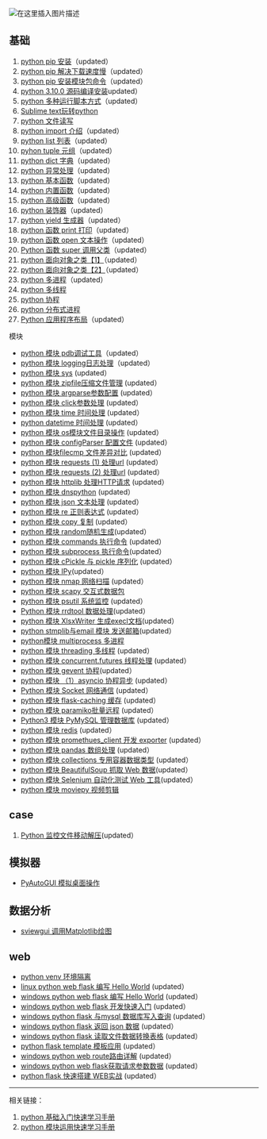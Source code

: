![在这里插入图片描述](https://img-blog.csdnimg.cn/93dfa60943664e5ab59a65596fe021f1.png)

## 基础

 1. [python pip 安装](https://ghostwritten.blog.csdn.net/article/details/104273575)（updated）
 2. [python pip 解决下载速度慢](https://ghostwritten.blog.csdn.net/article/details/105898367)（updated）
 3. [python pip 安装模块包命令](https://ghostwritten.blog.csdn.net/article/details/106176020)（updated）
 4. [python 3.10.0 源码编译安装](https://ghostwritten.blog.csdn.net/article/details/122587523)updated）
 5. [python 多种运行脚本方式](https://ghostwritten.blog.csdn.net/article/details/123313135)（updated）
 6. [Sublime text玩转python](https://ghostwritten.blog.csdn.net/article/details/123315544)
 7. [python 文件读写](https://blog.csdn.net/xixihahalelehehe/article/details/127494371)
 8. [python import 介绍](https://ghostwritten.blog.csdn.net/article/details/106380717)（updated）
 9. [python list 列表](https://ghostwritten.blog.csdn.net/article/details/104437743)（updated）
 10. [pyhon tuple 元组](https://ghostwritten.blog.csdn.net/article/details/104486159)（updated）
 11. [python dict 字典](https://blog.csdn.net/xixihahalelehehe/article/details/104488899)（updated）
 12. [python 异常处理](https://ghostwritten.blog.csdn.net/article/details/104793897)（updated）
 13. [python 基本函数](https://ghostwritten.blog.csdn.net/article/details/104931491)（updated）
 14. [python 内置函数](https://ghostwritten.blog.csdn.net/article/details/104913051)（updated）
 15. [python 高级函数](https://ghostwritten.blog.csdn.net/article/details/105035378)（updated）
 16. [python 装饰器](https://ghostwritten.blog.csdn.net/article/details/105170010)（updated）
 17. [python yield 生成器](https://blog.csdn.net/xixihahalelehehe/article/details/115595588?spm=1001.2014.3001.5501)（updated）
 18. [python 函数 print 打印](https://ghostwritten.blog.csdn.net/article/details/106191595)（updated）
 19. [python 函数 open 文本操作](https://ghostwritten.blog.csdn.net/article/details/107872699)（updated）
 20. [Python 函数 super 调用父类](https://ghostwritten.blog.csdn.net/article/details/106246163)（updated）
 21. [python 面向对象之类【1】](https://ghostwritten.blog.csdn.net/article/details/106245475)（updated）
 22. [python 面向对象之类【2】](https://ghostwritten.blog.csdn.net/article/details/106246346)（updated）
 23. [python 多进程](https://ghostwritten.blog.csdn.net/article/details/107926031)（updated）
 24. [python 多线程](https://ghostwritten.blog.csdn.net/article/details/127565843)
 25. [python 协程](https://blog.csdn.net/xixihahalelehehe/article/details/127566229)
 26. [python 分布式进程](https://blog.csdn.net/xixihahalelehehe/article/details/127567506)
 27. [Python 应用程序布局](https://ghostwritten.blog.csdn.net/article/details/123316111)（updated）


模块

 - [python 模块 pdb调试工具](https://blog.csdn.net/xixihahalelehehe/article/details/106175664)（updated）
 - [python 模块 logging日志处理](https://ghostwritten.blog.csdn.net/article/details/106175141)（updated）
 - [python 模块 sys](https://ghostwritten.blog.csdn.net/article/details/112751406) (updated）
 - [python 模块 zipfile压缩文件管理](https://blog.csdn.net/xixihahalelehehe/article/details/123164361) (updated）
 - [python 模块 argparse参数配置](https://blog.csdn.net/xixihahalelehehe/article/details/121199110) (updated）
 - [python 模块 click参数处理](https://blog.csdn.net/xixihahalelehehe/article/details/106124675) (updated）
 - [python 模块 time 时间处理](https://blog.csdn.net/xixihahalelehehe/article/details/108998768) (updated）
 - [python datetime 时间处理](https://blog.csdn.net/xixihahalelehehe/article/details/107557188)  (updated）
 - [python 模块 os模块文件目录操作](https://blog.csdn.net/xixihahalelehehe/article/details/104253123)  (updated）
 - [python 模块 configParser 配置文件](https://blog.csdn.net/xixihahalelehehe/article/details/108997106) (updated）
 - [python 模块filecmp 文件差异对比](https://blog.csdn.net/xixihahalelehehe/article/details/104266516) (updated）
 - [python 模块 requests (1) 处理url](https://blog.csdn.net/xixihahalelehehe/article/details/108996025) (updated）
 - [python 模块 requests (2) 处理url](https://blog.csdn.net/xixihahalelehehe/article/details/124088523) (updated）
 - [python 模块 httplib 处理HTTP请求](https://blog.csdn.net/xixihahalelehehe/article/details/105229074) (updated）
 - [python 模块 dnspython](https://blog.csdn.net/xixihahalelehehe/article/details/105205027) (updated）
 - [python 模块 json 文本处理](https://blog.csdn.net/xixihahalelehehe/article/details/106550900) (updated）
 - [python 模块 re 正则表达式](https://blog.csdn.net/xixihahalelehehe/article/details/106247378) (updated）
 - [python 模块 copy 复制](https://blog.csdn.net/xixihahalelehehe/article/details/105033393) (updated）
 - [python 模块 random随机生成](https://blog.csdn.net/xixihahalelehehe/article/details/118733682)(updated）
 - [python 模块 commands 执行命令](https://blog.csdn.net/xixihahalelehehe/article/details/106573950) (updated）
 - [python 模块 subprocess 执行命令](https://blog.csdn.net/xixihahalelehehe/article/details/106762051)(updated）
 - [python 模块 cPickle 与 pickle 序列化](https://blog.csdn.net/xixihahalelehehe/article/details/107873197)  (updated）
 - [python 模块 IPy](https://blog.csdn.net/xixihahalelehehe/article/details/105203978)(updated）
 - [python 模块 nmap 网络扫描](https://blog.csdn.net/xixihahalelehehe/article/details/106022722)  (updated）
 - [python 模块 scapy 交互式数据包](https://blog.csdn.net/xixihahalelehehe/article/details/105897106)
 - [python 模块 psutil 系统监控](https://blog.csdn.net/xixihahalelehehe/article/details/105203250) (updated）
 - [Python 模块 rrdtool 数据处理](https://blog.csdn.net/xixihahalelehehe/article/details/105672136)(updated）
 - [python 模块 XlsxWriter 生成execl文档](https://blog.csdn.net/xixihahalelehehe/article/details/105617256)(updated）
 - [python stmplib与email 模块 发送邮箱](https://blog.csdn.net/xixihahalelehehe/article/details/105546135)(updated）
 - [python模块 multiprocess 多进程](https://blog.csdn.net/xixihahalelehehe/article/details/127552253)
 - [python 模块 threading 多线程](https://blog.csdn.net/xixihahalelehehe/article/details/106824914) (updated）
 - [python 模块 concurrent.futures 线程处理](https://blog.csdn.net/xixihahalelehehe/article/details/107308083) (updated）
 - [python 模块 gevent 协程](https://blog.csdn.net/xixihahalelehehe/article/details/107946414)(updated）
 - [python 模块 （1）asyncio 协程异步](https://blog.csdn.net/xixihahalelehehe/article/details/106398084) (updated）
 - [Python 模块 Socket 网络通信](https://blog.csdn.net/xixihahalelehehe/article/details/106959811) (updated）
 - [python 模块 flask-caching 缓存](https://blog.csdn.net/xixihahalelehehe/article/details/107235464) (updated）
 - [python 模块 paramiko批量远程](https://ghostwritten.blog.csdn.net/article/details/107587380) (updated）
 - [Python3 模块 PyMySQL 管理数据库](https://blog.csdn.net/xixihahalelehehe/article/details/106749065) (updated）
 - [python 模块 redis](https://blog.csdn.net/xixihahalelehehe/article/details/107575624) (updated）
 - [python 模块 promethues_client 开发 exporter](https://ghostwritten.blog.csdn.net/article/details/107223965) (updated）
 - [python 模块 pandas 数组处理](https://blog.csdn.net/xixihahalelehehe/article/details/106247323) (updated）
 - [python 模块 collections 专用容器数据类型](https://blog.csdn.net/xixihahalelehehe/article/details/123995679) (updated）
 - [python 模块 BeautifulSoup 抓取 Web 数据](https://blog.csdn.net/xixihahalelehehe/article/details/124152439)(updated）
 - [python 模块 Selenium 自动化测试 Web 工具](https://blog.csdn.net/xixihahalelehehe/article/details/124323082)(updated）
 - [python 模块 moviepy 视频剪辑](https://blog.csdn.net/xixihahalelehehe/article/details/127550166)


##  case

 1. [Python 监控文件移动解压](https://blog.csdn.net/xixihahalelehehe/article/details/125669039)(updated）

##  模拟器

 - [PyAutoGUI 模拟桌面操作](https://mp.weixin.qq.com/s/FrK8I8wuaODRZrK_MR1uIQ)

##  数据分析

 - [sviewgui 调用Matplotlib绘图](https://mp.weixin.qq.com/s/kqwAw6Rg2SJ3Ij2acEfcJg)

##  web

 - [python venv 环境隔离](https://blog.csdn.net/xixihahalelehehe/article/details/106110999)
 - [linux python web flask 编写 Hello World](https://blog.csdn.net/xixihahalelehehe/article/details/106111115) (updated）
 - [windows python web flask 编写 Hello World](https://blog.csdn.net/xixihahalelehehe/article/details/106864137) (updated）
 - [windows python web flask 开发快速入门](https://blog.csdn.net/xixihahalelehehe/article/details/106889489) (updated）
 - [windows python flask 与mysql 数据库写入查询](https://ghostwritten.blog.csdn.net/article/details/107431748) (updated）
 - [windows python flask 返回 json 数据](https://ghostwritten.blog.csdn.net/article/details/107428589) (updated）
 - [windows python flask 读取文件数据转换表格](https://blog.csdn.net/xixihahalelehehe/article/details/107419347) (updated）
 - [python flask template 模板应用](https://blog.csdn.net/xixihahalelehehe/article/details/106119529) (updated）
 - [windows python web route路由详解](https://blog.csdn.net/xixihahalelehehe/article/details/106886851) (updated）
 - [windows python web flask获取请求参数数据](https://blog.csdn.net/xixihahalelehehe/article/details/106888653) (updated）
 - [python flask 快速搭建 WEB实战](https://ghostwritten.blog.csdn.net/article/details/122093464) (updated）

-----
相关链接：

 1. [python 基础入门快速学习手册](https://ghostwritten.blog.csdn.net/article/details/112743744)
 2. [python 模块运用快速学习手册](https://ghostwritten.blog.csdn.net/article/details/112751406)


